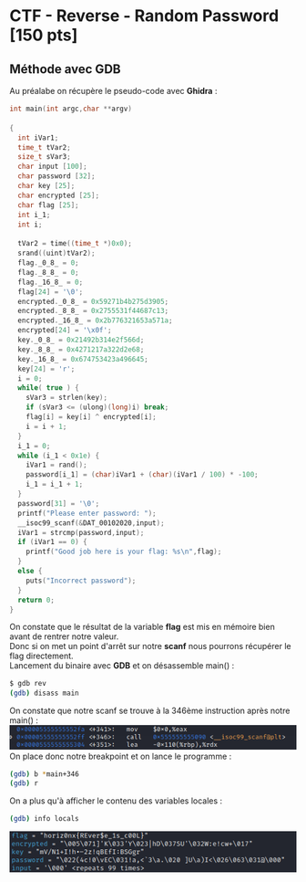 # CTF - Reverse - Random Password [150 pts]
## Méthode avec GDB

Au préalabe on récupère le pseudo-code avec __Ghidra__ :

```c
int main(int argc,char **argv)

{
  int iVar1;
  time_t tVar2;
  size_t sVar3;
  char input [100];
  char password [32];
  char key [25];
  char encrypted [25];
  char flag [25];
  int i_1;
  int i;
  
  tVar2 = time((time_t *)0x0);
  srand((uint)tVar2);
  flag._0_8_ = 0;
  flag._8_8_ = 0;
  flag._16_8_ = 0;
  flag[24] = '\0';
  encrypted._0_8_ = 0x59271b4b275d3905;
  encrypted._8_8_ = 0x2755531f44687c13;
  encrypted._16_8_ = 0x2b776321653a571a;
  encrypted[24] = '\x0f';
  key._0_8_ = 0x21492b314e2f566d;
  key._8_8_ = 0x4271217a322d2e68;
  key._16_8_ = 0x674753423a496645;
  key[24] = 'r';
  i = 0;
  while( true ) {
    sVar3 = strlen(key);
    if (sVar3 <= (ulong)(long)i) break;
    flag[i] = key[i] ^ encrypted[i];
    i = i + 1;
  }
  i_1 = 0;
  while (i_1 < 0x1e) {
    iVar1 = rand();
    password[i_1] = (char)iVar1 + (char)(iVar1 / 100) * -100;
    i_1 = i_1 + 1;
  }
  password[31] = '\0';
  printf("Please enter password: ");
  __isoc99_scanf(&DAT_00102020,input);
  iVar1 = strcmp(password,input);
  if (iVar1 == 0) {
    printf("Good job here is your flag: %s\n",flag);
  }
  else {
    puts("Incorrect password");
  }
  return 0;
}
```
On constate que le résultat de la variable __flag__ est mis en mémoire bien avant de rentrer notre valeur.  
Donc si on met un point d'arrêt sur notre __scanf__ nous pourrons récupérer le flag directement.  
Lancement du binaire avec __GDB__ et on désassemble main() :

```bash
$ gdb rev
(gdb) disass main
```
On constate que notre scanf se trouve à la 346ème instruction après notre main() :   
![Screenshot](img/capture1.png)  
On place donc notre breakpoint et on lance le programme :  
```bash
(gdb) b *main+346
(gdb) r
```
On a plus qu'à afficher le contenu des variables locales :  
```bash
(gdb) info locals
```
![Screenshot](img/capture2.png)  
